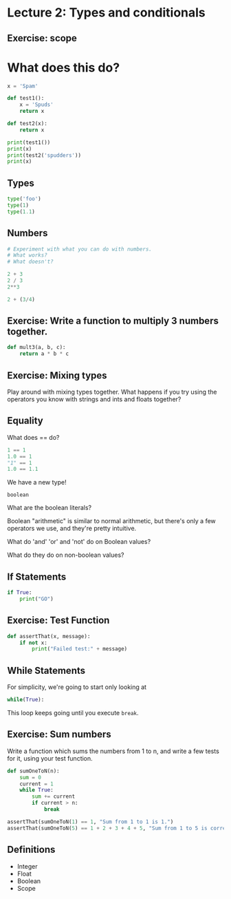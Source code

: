 # Lecture 2: Types and conditionals

## Exercise: scope

# What does this do?

```python
x = 'Spam'

def test1():
    x = 'Spuds'
    return x

def test2(x):
    return x

print(test1())
print(x)
print(test2('spudders'))
print(x)
```

## Types

```python
type('foo')
type(1)
type(1.1)
```

## Numbers

```python
# Experiment with what you can do with numbers.
# What works?
# What doesn't?

2 + 3
2 / 3
2**3

2 + (3/4)
```

## Exercise: Write a function to multiply 3 numbers together.

```python
def mult3(a, b, c):
    return a * b * c
```

## Exercise: Mixing types

Play around with mixing types together. What happens if you try using the operators you know with strings and ints and floats together?

## Equality

What does == do?

```python
1 == 1
1.0 == 1
"1" == 1
1.0 == 1.1
```

We have a new type!

`boolean`

What are the boolean literals?

Boolean "arithmetic" is similar to normal arithmetic, but there's only a few operators we use, and they're pretty intuitive.

What do 'and' 'or' and 'not' do on Boolean values?

What do they do on non-boolean values?

## If Statements

```python
if True:
    print("GO")
```

## Exercise: Test Function

```python
def assertThat(x, message):
    if not x:
        print("Failed test:" + message)
```

## While Statements

For simplicity, we're going to start only looking at

```python
while(True):
```

This loop keeps going until you execute `break`.

## Exercise: Sum numbers

Write a function which sums the numbers from 1 to n, and write a few tests for it, using your test function.

```python
def sumOneToN(n):
    sum = 0
    current = 1
    while True:
        sum += current
        if current > n:
            break

assertThat(sumOneToN(1) == 1, "Sum from 1 to 1 is 1.")
assertThat(sumOneToN(5) == 1 + 2 + 3 + 4 + 5, "Sum from 1 to 5 is correct.")
```

## Definitions

- Integer
- Float
- Boolean
- Scope
